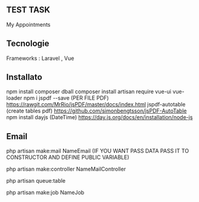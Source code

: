 ## TEST TASK
My Appointments

## Tecnologie

Frameworks : Laravel , Vue

## Installato

npm install
composer dball
composer install
artisan require vue-ui
vue-loader
npm i jspdf --save  (PER FILE PDF) https://rawgit.com/MrRio/jsPDF/master/docs/index.html
jspdf-autotable (create tables pdf) https://github.com/simonbengtsson/jsPDF-AutoTable
npm install dayjs (DateTime) https://day.js.org/docs/en/installation/node-js




## Email
<!-- CREATE MAIL CLASS -->
php artisan make:mail NameEmail (IF YOU WANT PASS DATA PASS IT TO CONSTRUCTOR AND DEFINE PUBLIC VARIABLE)
<!-- CREATE CONTROLLER -->
php artisan make:controller NameMailController
<!-- CREATE QUEUE TABLE IN DATABASE FOR STORING WORKS (REMEMBER MIGRATE) -->
php artisan queue:table
<!-- CREATE JOB -->
php artisan make:job NameJob  

##
## 
## 
## 

